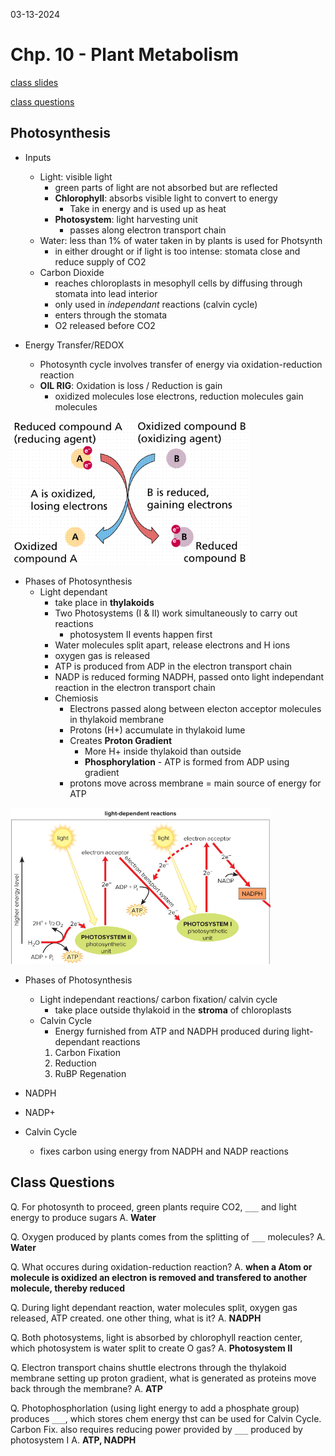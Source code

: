03-13-2024

# Chp. 10 - Plant Metabolism

[class slides](https://d2l.msu.edu/d2l/le/content/1856668/viewContent/15649923/View?ou=1856668)

[class questions](#class-questions)

## Photosynthesis

- Inputs
    - Light: visible light
        - green parts of light are not absorbed but are reflected
        - **Chlorophyll**: absorbs visible light to convert to energy
            - Take in energy and is used up as heat
        - **Photosystem**: light harvesting unit
            - passes along electron transport chain
    - Water: less than 1% of water taken in by plants is used for Photsynth
        - in either drought or if light is too intense: stomata close and reduce supply of CO2
    - Carbon Dioxide
        - reaches chloroplasts in mesophyll cells by diffusing through stomata into lead interior
        - only used in *independant* reactions (calvin cycle)
        - enters through the stomata
        - O2 released before CO2

- Energy Transfer/REDOX
    - Photosynth cycle involves transfer of energy via oxidation-reduction reaction
    - **OIL RIG**: Oxidation is loss / Reduction is gain
        - oxidized molecules lose electrons, reduction molecules gain molecules

![alt text](<Screenshot 2024-03-13 104545.png>)

- Phases of Photosynthesis
    - Light dependant
        - take place in **thylakoids**
        - Two Photosystems (I & II) work simultaneously to carry out reactions
            - photosystem II events happen first
        - Water molecules split apart, release electrons and H ions
        - oxygen gas is released
        - ATP is produced from ADP in the electron transport chain
        - NADP is reduced forming NADPH, passed onto light independant reaction in the electron transport chain 
        - Chemiosis
            - Electrons passed along between electon acceptor molecules in thylakoid membrane
            - Protons (H+) accumulate in thylakoid lume 
            - Creates **Proton Gradient**
                - More H+ inside thylakoid than outside
                - **Phosphorylation** - ATP is formed from ADP using gradient
            - protons move across membrane = main source of energy for ATP

![alt text](<Screenshot 2024-03-13 105941.png>)

- Phases of Photosynthesis
    - Light independant reactions/ carbon fixation/ calvin cycle
        - take place outside thylakoid in the **stroma** of chloroplasts
    - Calvin Cycle
        - Energy furnished from ATP and NADPH produced during light-dependant reactions
        1. Carbon Fixation
        2. Reduction
        3. RuBP Regenation

- NADPH
- NADP+
- Calvin Cycle
    - fixes carbon using energy from NADPH and NADP reactions



## Class Questions

Q. For photosynth to proceed, green plants require CO2, `___` and light energy to produce sugars
A. **Water**

Q. Oxygen produced by plants comes from the splitting of `___` molecules?
A. **Water**

Q. What occures during oxidation-reduction reaction?
A. **when a Atom or molecule is oxidized an electron is removed and transfered to another molecule, thereby reduced**

Q. During light dependant reaction, water molecules split, oxygen gas released, ATP created. one other thing, what is it?
A. **NADPH**

Q. Both photosystems, light is absorbed by chlorophyll reaction center, which photosystem is water split to create O gas?
A. **Photosystem II**

Q. Electron transport chains shuttle electrons through the thylakoid membrane setting up proton gradient, what is generated as proteins move back through the membrane?
A. **ATP**

Q. Photophosphorlation (using light energy to add a phosphate group) produces `___`, which stores chem energy thst can be used for Calvin Cycle. Carbon Fix. also requires reducing power provided by `___` produced by photosystem I
A. **ATP, NADPH**


